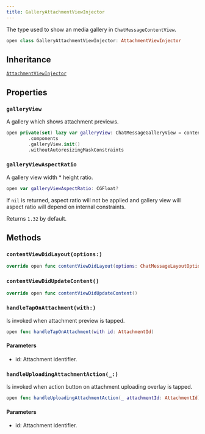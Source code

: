 ```yaml
---
title: GalleryAttachmentViewInjector
---
```


The type used to show an media gallery in `ChatMessageContentView`.

``` swift
open class GalleryAttachmentViewInjector: AttachmentViewInjector 
```

## Inheritance

[`AttachmentViewInjector`](../attachment-view-injector)

## Properties

### `galleryView`

A gallery which shows attachment previews.

``` swift
open private(set) lazy var galleryView: ChatMessageGalleryView = contentView
        .components
        .galleryView.init()
        .withoutAutoresizingMaskConstraints
```

### `galleryViewAspectRatio`

A gallery view width \* height ratio.

``` swift
open var galleryViewAspectRatio: CGFloat? 
```

If `nil` is returned, aspect ratio will not be applied and gallery view will
aspect ratio will depend on internal constraints.

Returns `1.32` by default.

## Methods

### `contentViewDidLayout(options:)`

``` swift
override open func contentViewDidLayout(options: ChatMessageLayoutOptions) 
```

### `contentViewDidUpdateContent()`

``` swift
override open func contentViewDidUpdateContent() 
```

### `handleTapOnAttachment(with:)`

Is invoked when attachment preview is tapped.

``` swift
open func handleTapOnAttachment(with id: AttachmentId) 
```

#### Parameters

  - id: Attachment identifier.

### `handleUploadingAttachmentAction(_:)`

Is invoked when action button on attachment uploading overlay is tapped.

``` swift
open func handleUploadingAttachmentAction(_ attachmentId: AttachmentId) 
```

#### Parameters

  - id: Attachment identifier.

